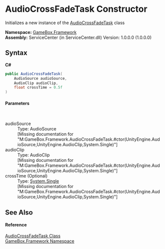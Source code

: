 # AudioCrossFadeTask Constructor 
 

Initializes a new instance of the <a href="d1f15ea6-3d2f-e653-09c2-6238518de917">AudioCrossFadeTask</a> class

**Namespace:**&nbsp;<a href="a8957fe6-9cc0-3a6d-cd5c-a2a246efee1e">GameBox.Framework</a><br />**Assembly:**&nbsp;ServiceCenter (in ServiceCenter.dll) Version: 1.0.0.0 (1.0.0.0)

## Syntax

**C#**<br />
``` C#
public AudioCrossFadeTask(
	AudioSource audioSource,
	AudioClip audioClip,
	float crossTime = 0.5f
)
```


#### Parameters
&nbsp;<dl><dt>audioSource</dt><dd>Type: AudioSource<br />\[Missing <param name="audioSource"/> documentation for "M:GameBox.Framework.AudioCrossFadeTask.#ctor(UnityEngine.AudioSource,UnityEngine.AudioClip,System.Single)"\]</dd><dt>audioClip</dt><dd>Type: AudioClip<br />\[Missing <param name="audioClip"/> documentation for "M:GameBox.Framework.AudioCrossFadeTask.#ctor(UnityEngine.AudioSource,UnityEngine.AudioClip,System.Single)"\]</dd><dt>crossTime (Optional)</dt><dd>Type: <a href="http://msdn2.microsoft.com/zh-cn/library/3www918f" target="_blank">System.Single</a><br />\[Missing <param name="crossTime"/> documentation for "M:GameBox.Framework.AudioCrossFadeTask.#ctor(UnityEngine.AudioSource,UnityEngine.AudioClip,System.Single)"\]</dd></dl>

## See Also


#### Reference
<a href="d1f15ea6-3d2f-e653-09c2-6238518de917">AudioCrossFadeTask Class</a><br /><a href="a8957fe6-9cc0-3a6d-cd5c-a2a246efee1e">GameBox.Framework Namespace</a><br />